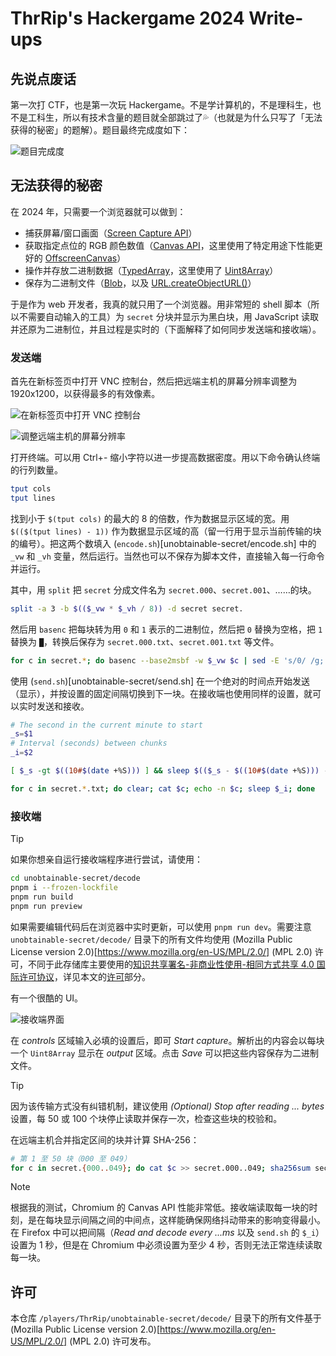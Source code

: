 # ThrRip's Hackergame 2024 Write-ups

## 先说点废话

第一次打 CTF，也是第一次玩 Hackergame。不是学计算机的，不是理科生，也不是工科生，所以有技术含量的题目就全部跳过了💦（也就是为什么只写了「无法获得的秘密」的题解）。题目最终完成度如下：

![题目完成度](README_assets/1-finished-questions.webp)

## 无法获得的秘密

在 2024 年，只需要一个浏览器就可以做到：

- 捕获屏幕/窗口画面（[Screen Capture API](https://developer.mozilla.org/en-US/docs/Web/API/Screen_Capture_API)）
- 获取指定点位的 RGB 颜色数值（[Canvas API](https://developer.mozilla.org/en-US/docs/Web/API/Canvas_API)，这里使用了特定用途下性能更好的 [OffscreenCanvas](https://developer.mozilla.org/en-US/docs/Web/API/OffscreenCanvas)）
- 操作并存放二进制数据（[TypedArray](https://developer.mozilla.org/en-US/docs/Web/JavaScript/Reference/Global_Objects/TypedArray)，这里使用了 [Uint8Array](https://developer.mozilla.org/en-US/docs/Web/JavaScript/Reference/Global_Objects/Uint8Array)）
- 保存为二进制文件（[Blob](https://developer.mozilla.org/en-US/docs/Web/API/Blob)，以及 [URL.createObjectURL()](https://developer.mozilla.org/en-US/docs/Web/API/URL/createObjectURL_static)）

于是作为 web 开发者，我真的就只用了一个浏览器。用非常短的 shell 脚本（所以不需要自动输入的工具）为 `secret` 分块并显示为黑白块，用 JavaScript 读取并还原为二进制位，并且过程是实时的（下面解释了如何同步发送端和接收端）。

### 发送端

首先在新标签页中打开 VNC 控制台，然后把远端主机的屏幕分辨率调整为 1920x1200，以获得最多的有效像素。

![在新标签页中打开 VNC 控制台](README_assets/2-opening-vnc-in-a-new-tab.webp)

![调整远端主机的屏幕分辨率](README_assets/3-turn-up-the-display-resolution-of-the-remote-host.webp)

打开终端。可以用 Ctrl+- 缩小字符以进一步提高数据密度。用以下命令确认终端的行列数量。

```bash
tput cols
tput lines
```

找到小于 `$(tput cols)` 的最大的 8 的倍数，作为数据显示区域的宽。用 `$(($(tput lines) - 1))` 作为数据显示区域的高（留一行用于显示当前传输的块的编号）。把这两个数填入 (`encode.sh`)[unobtainable-secret/encode.sh] 中的 `_vw` 和 `_vh` 变量，然后运行。当然也可以不保存为脚本文件，直接输入每一行命令并运行。

其中，用 `split` 把 `secret` 分成文件名为 `secret.000`、`secret.001`、……的块。

```bash
split -a 3 -b $(($_vw * $_vh / 8)) -d secret secret.
```

然后用 `basenc` 把每块转为用 `0` 和 `1` 表示的二进制位，然后把 `0` 替换为空格，把 `1` 替换为 `█`，转换后保存为 `secret.000.txt`、`secret.001.txt` 等文件。

```bash
for c in secret.*; do basenc --base2msbf -w $_vw $c | sed -E 's/0/ /g; s/1/█/g' > $c.txt; done
```

使用 (`send.sh`)[unobtainable-secret/send.sh] 在一个绝对的时间点开始发送（显示），并按设置的固定间隔切换到下一块。在接收端也使用同样的设置，就可以实时发送和接收。

```bash
# The second in the current minute to start
_s=$1
# Interval (seconds) between chunks
_i=$2

[ $_s -gt $((10#$(date +%S))) ] && sleep $(($_s - $((10#$(date +%S))) - 1)).$((1000 - 10#$(date +%N | head -c 3)))

for c in secret.*.txt; do clear; cat $c; echo -n $c; sleep $_i; done
```

### 接收端

> [!TIP]
> 如果你想亲自运行接收端程序进行尝试，请使用：
> 
> ```bash
> cd unobtainable-secret/decode
> pnpm i --frozen-lockfile
> pnpm run build
> pnpm run preview
> ```
>
> 如果需要编辑代码后在浏览器中实时更新，可以使用 `pnpm run dev`。需要注意 `unobtainable-secret/decode/` 目录下的所有文件均使用 (Mozilla Public License version 2.0)[https://www.mozilla.org/en-US/MPL/2.0/] (MPL 2.0) 许可，不同于此存储库主要使用的[知识共享署名-非商业性使用-相同方式共享 4.0 国际许可协议](http://creativecommons.org/licenses/by-nc-sa/4.0/)，详见本文的[许可](#许可)部分。

有一个很酷的 UI。

![接收端界面](README_assets/4-decode.webp)

在 _controls_ 区域输入必填的设置后，即可 _Start capture_。解析出的内容会以每块一个 `Uint8Array` 显示在 _output_ 区域。点击 _Save_ 可以把这些内容保存为二进制文件。

> [!TIP]
> 因为该传输方式没有纠错机制，建议使用 _(Optional) Stop after reading ... bytes_ 设置，每 50 或 100 个块停止读取并保存一次，检查这些块的校验和。
>
> 在远端主机合并指定区间的块并计算 SHA-256：
> ```bash
> # 第 1 至 50 块（000 至 049）
> for c in secret.{000..049}; do cat $c >> secret.000..049; sha256sum secret.000..049; rm -f secret.000..049; done
> ```

> [!NOTE]
> 根据我的测试，Chromium 的 Canvas API 性能非常低。接收端读取每一块的时刻，是在每块显示间隔之间的中间点，这样能确保网络抖动带来的影响变得最小。在 Firefox 中可以把间隔（_Read and decode every ...ms_ 以及 `send.sh` 的 `$_i`）设置为 1 秒，但是在 Chromium 中必须设置为至少 4 秒，否则无法正常连续读取每一块。

## 许可

本仓库 `/players/ThrRip/unobtainable-secret/decode/` 目录下的所有文件基于 (Mozilla Public License version 2.0)[https://www.mozilla.org/en-US/MPL/2.0/] (MPL 2.0) 许可发布。
